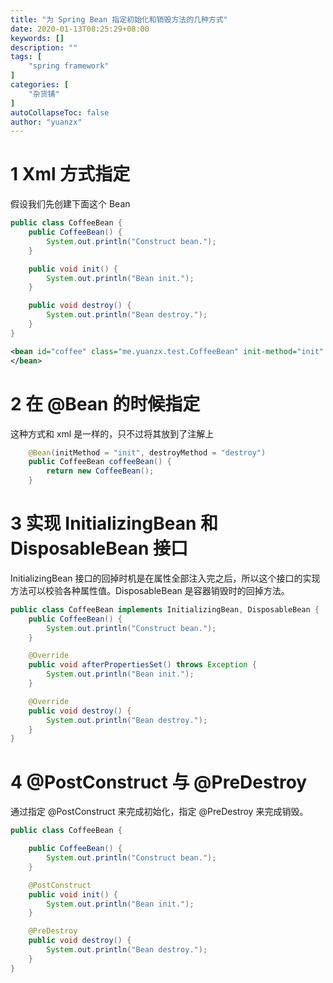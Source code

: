 ```yaml
---
title: "为 Spring Bean 指定初始化和销毁方法的几种方式"
date: 2020-01-13T08:25:29+08:00
keywords: []
description: ""
tags: [
    "spring framework"
]
categories: [
    "杂货铺"
]
autoCollapseToc: false
author: "yuanzx"
---
```


# 1 Xml 方式指定

假设我们先创建下面这个 Bean

```java
public class CoffeeBean {
    public CoffeeBean() {
        System.out.println("Construct bean.");
    }

    public void init() {
        System.out.println("Bean init.");
    }

    public void destroy() {
        System.out.println("Bean destroy.");
    }
}
```

```xml
<bean id="coffee" class="me.yuanzx.test.CoffeeBean" init-method="init" destroy-method="destory">
</bean>
```

# 2 在 @Bean 的时候指定

这种方式和 xml 是一样的，只不过将其放到了注解上

```java
    @Bean(initMethod = "init", destroyMethod = "destroy")
    public CoffeeBean coffeeBean() {
        return new CoffeeBean();
    }
```

# 3 实现 InitializingBean 和 DisposableBean 接口

InitializingBean 接口的回掉时机是在属性全部注入完之后，所以这个接口的实现方法可以校验各种属性值。DisposableBean 是容器销毁时的回掉方法。

```java
public class CoffeeBean implements InitializingBean, DisposableBean {
    public CoffeeBean() {
        System.out.println("Construct bean.");
    }

    @Override
    public void afterPropertiesSet() throws Exception {
        System.out.println("Bean init.");
    }

    @Override
    public void destroy() {
        System.out.println("Bean destroy.");
    }
}
```

# 4 @PostConstruct 与 @PreDestroy

通过指定 @PostConstruct 来完成初始化，指定 @PreDestroy 来完成销毁。

```java
public class CoffeeBean {

    public CoffeeBean() {
        System.out.println("Construct bean.");
    }

    @PostConstruct
    public void init() {
        System.out.println("Bean init.");
    }

    @PreDestroy
    public void destroy() {
        System.out.println("Bean destroy.");
    }
}
```